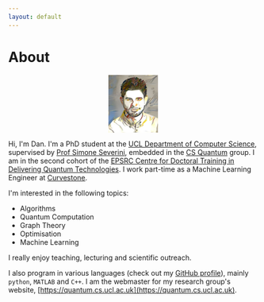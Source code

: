 ```yaml
---
layout: default
---
```


# About
                                   
<img src="assets/photos/deep_art_danial.jpg" alt="ddervs_photo" style="width:20%; display: block; margin-left: auto; margin-right: auto;">

Hi, I'm Dan. I'm a PhD student at the [UCL Department of Computer Science](http://www.cs.ucl.ac.uk/home/), supervised by [Prof Simone Severini](http://www.ucl.ac.uk/~ucapsse/), embedded in the [CS Quantum](https://quantum.cs.ucl.ac.uk) group. I am in the second cohort of the [EPSRC Centre for Doctoral Training in Delivering Quantum Technologies](www.uclq.org/centre-for-doctoral-training/). I work part-time as a Machine Learning Engineer at [Curvestone](https://www.curvestone.io/).

I'm interested in the following topics:

- Algorithms
- Quantum Computation
- Graph Theory
- Optimisation
- Machine Learning

I really enjoy teaching, lecturing and scientific outreach.


I also program in various languages (check out my [GitHub profile](https://github.com/ddervs)), mainly `python`, `MATLAB` and `C++`. I am the webmaster for my research group's website, [https://quantum.cs.ucl.ac.uk](https://quantum.cs.ucl.ac.uk).
